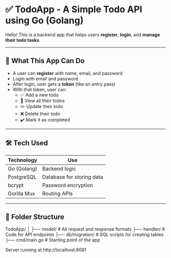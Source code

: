# ✅ TodoApp - A Simple Todo API using Go (Golang)

Hello! This is a backend app that helps users **register**, **login**, and **manage their todo tasks**.

---

## 🔧 What This App Can Do

- A user can **register** with name, email, and password
- Login with email and password
- After login, user gets a **token** (like an entry pass)
- With that token, user can:
  - ✅ Add a new todo
  - 📃 View all their todos
  - ✏️ Update their todo
  - ❌ Delete their todo
  - ✔️ Mark it as completed

---

## 🛠️ Tech Used

| Technology | Use                     |
|------------|-------------------------|
| Go (Golang) | Backend logic           |
| PostgreSQL | Database for storing data |
| bcrypt     | Password encryption     |
| Gorilla Mux | Routing APIs           |

---

## 📁 Folder Structure

TodoApp/
│
├── model/ # All request and response formats
├── handler/ # Code for API endpoints
├── db/migration/ # SQL scripts for creating tables
├── cmd/main.go # Starting point of the app


Server running at http://localhost:8081

